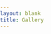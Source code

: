 ```yaml
---
layout: blank
title: Gallery
---
```


<!-- Slick CSS -->
<link rel="stylesheet" type="text/css" href="https://cdnjs.cloudflare.com/ajax/libs/slick-carousel/1.8.1/slick.min.css"/>
<link rel="stylesheet" type="text/css" href="https://cdnjs.cloudflare.com/ajax/libs/slick-carousel/1.8.1/slick-theme.min.css"/>

 <style>
    /* Ensure the body takes full height */
    body, html {
      margin: 0;
      padding: 0;
      height: 100%;
    }
    
    /* Full height slider setup */
    #slider {
      width: 100%;
      height: 100vh; /* Full viewport height */
    }

    #slider img {
      width: 100%;
      height: 100%;
      object-fit: cover; /* Make images cover the full container */
    }
  </style>

<!-- Slick JS -->
<script src="https://cdnjs.cloudflare.com/ajax/libs/jquery/3.6.0/jquery.min.js"></script>
<script src="https://cdnjs.cloudflare.com/ajax/libs/slick-carousel/1.8.1/slick.min.js"></script>


<div id="slider">
</div>

<script>
    $().ready(function(){
        $slider = $('#slider');

        $slider.slick({
            infinite: true,
            dots: true,
            arrows: false,
            autoplay: true,
            autoplaySpeed: 3000,
            pauseOnHover: false,
            fade: true,
            speed: 1000,
        });

        $.getJSON("/museum.json", artworks => {
            console.log(artworks);
            artworks.forEach(artwork => {
                var slideHTML = '<div>';
                slideHTML += '<img src="' + artwork.image + '" alt="' + (artwork.title || 'Artwork') + '">';
                if (artwork.title) {
                    slideHTML += '<div class="slide-title">' + artwork.title + '</div>';
                }
                slideHTML += '</div>';

                // Append the slide to the slider
                // $slider.append(slideHTML);
                $slider.slick('slickAdd', slideHTML);
            });

            
        });
    });
</script>